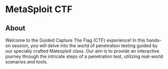 # MetaSploit CTF

## About
Welcome to the Guided Capture The Flag (CTF) experience! In this hands-on session, you will delve into the world of penetration testing guided by our specially crafted Matesploit class. Our aim is to provide an interactive journey through the intricate steps of a penetration test, utilizing real-world scenarios and tools.